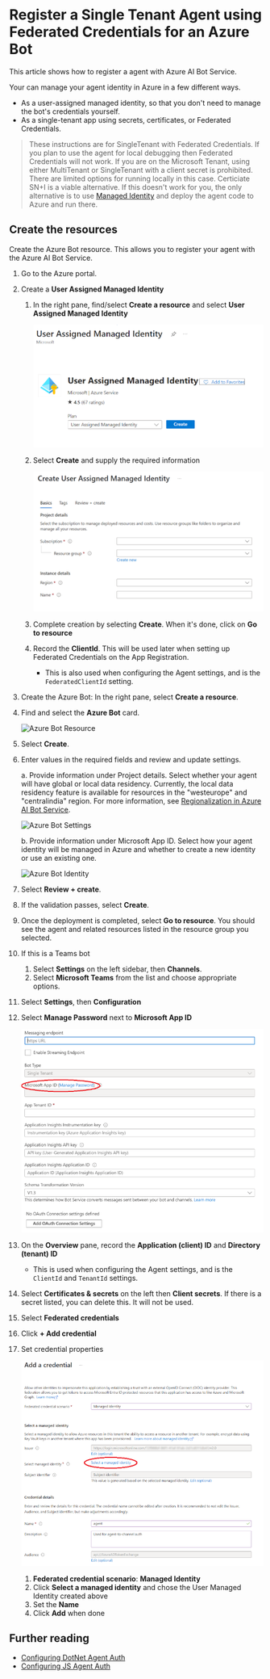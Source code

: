 # Register a Single Tenant Agent using Federated Credentials for an Azure Bot

This article shows how to register a agent with Azure AI Bot Service.

Your can manage your agent identity in Azure in a few different ways.

- As a user-assigned managed identity, so that you don't need to manage the bot's credentials yourself.
- As a single-tenant app using secrets, certificates, or Federated Credentials.

> These instructions are for SingleTenant with Federated Credentials. If you plan to use the agent for local debugging then Federated Credentials will not work. 
> If you are on the Microsoft Tenant, using either MultiTenant or SingleTenant with a client secret is prohibited.  There are limited options for running locally in this case. Certiciate SN+I is a viable alternative. If this doesn't work for you, the only alternative is to use [Managed Identity](azurebot-create-msi.md) and deploy the agent code to Azure and run there.

## Create the resources

Create the Azure Bot resource. This allows you to register your agent with the Azure AI Bot Service.

1. Go to the Azure portal.
 
1. Create a **User Assigned Managed Identity**
   1. In the right pane, find/select **Create a resource** and select **User Assigned Managed Identity**
   
      ![Create User Assigned Managed Identity](media/create-usermanagedidentity.png) 

   1. Select **Create** and supply the required information
   
      ![User Assigned Managed Identity Details](media/userassignedidentity-details.png) 
   
   1. Complete creation by selecting **Create**.  When it's done, click on **Go to resource**

   1. Record the **ClientId**.  This will be used later when setting up Federated Credentials on the App Registration.
      - This is also used when configuring the Agent settings, and is the `FederatedClientId` setting. 

1. Create the Azure Bot: In the right pane, select **Create a resource**.

1. Find and select the **Azure Bot** card.

   ![Azure Bot Resource](media/azure-bot-resource.png)

1. Select **Create**.

1. Enter values in the required fields and review and update settings.

   a. Provide information under Project details. Select whether your agent will have global or local data residency. Currently, the local data residency feature is available for resources in the "westeurope" and "centralindia" region. For more information, see [Regionalization in Azure AI Bot Service](https://learn.microsoft.com/en-us/azure/bot-service/bot-builder-concept-regionalization?view=azure-bot-service-4.0).

   ![Azure Bot Settings](media/azure-bot-project-details.png)

   b. Provide information under Microsoft App ID. Select how your agent identity will be managed in Azure and whether to create a new identity or use an existing one.

   ![Azure Bot Identity](media/azure-bot-ms-app-id-single.png)

1. Select **Review + create**.

1. If the validation passes, select **Create**.

1. Once the deployment is completed, select **Go to resource**. You should see the agent and related resources listed in the resource group you selected.

1. If this is a Teams bot
   1. Select **Settings** on the left sidebar, then **Channels**.
   1. Select **Microsoft Teams** from the list and choose appropriate options.

1. Select **Settings**, then **Configuration**

1. Select **Manage Password** next to **Microsoft App ID**
 
   ![Azure Bot Configuration](media/azure-bot-configuration-single.png)

1. On the **Overview** pane, record the **Application (client) ID** and **Directory (tenant) ID**
   - This is used when configuring the Agent settings, and is the `ClientId` and `TenantId` settings. 

1. Select **Certificates & secrets** on the left then **Client secrets**.  If there is a secret listed, you can delete this.  It will not be used.

1. Select **Federated credentials**
 
1. Click **+ Add credential**

1. Set credential properties

   ![Add Federated Credential](media/add-federated-managedidentity.png)

   1. **Federated credential scenario**: **Managed Identity**
   1. Click **Select a managed identity** and chose the User Managed Identity created above
   1. Set the **Name**
   1. Click **Add** when done

## Further reading
- [Configuring DotNet Agent Auth](https://aka.ms/AgentsSDK-DotNetMSALAuth)
- [Configuring JS Agent Auth](https://aka.ms/AgentsSDK-JSMSALAuth)